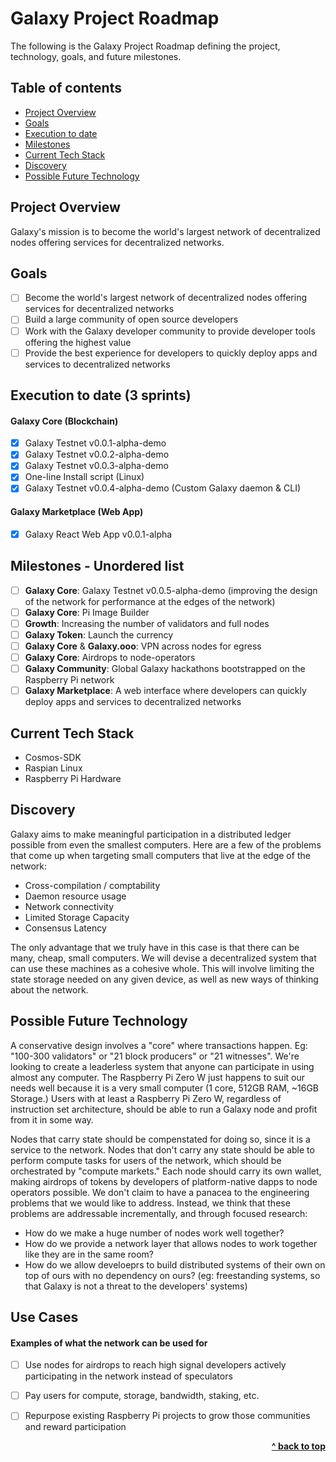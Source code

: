 # Galaxy Project Roadmap

The following is the Galaxy Project Roadmap defining the project, technology, goals, and future milestones.

## Table of contents

- [Project Overview](#project-overview)
- [Goals](#goals)
- [Execution to date](#execution-to-date-3-sprints)
- [Milestones](#milestones---unordered-list)
- [Current Tech Stack](#current-tech-stack)
- [Discovery](#discovery)
- [Possible Future Technology](#possible-future-technology)

## Project Overview

Galaxy's mission is to become the world's largest network of decentralized nodes offering services for decentralized networks.

## Goals

- [ ] Become the world's largest network of decentralized nodes offering services for decentralized networks
- [ ] Build a large community of open source developers
- [ ] Work with the Galaxy developer community to provide developer tools offering the highest value
- [ ] Provide the best experience for developers to quickly deploy apps and services to decentralized networks

## Execution to date (3 sprints)

#### Galaxy Core (Blockchain)
- [x] Galaxy Testnet v0.0.1-alpha-demo
- [x] Galaxy Testnet v0.0.2-alpha-demo
- [x] Galaxy Testnet v0.0.3-alpha-demo
- [x] One-line Install script (Linux)
- [x] Galaxy Testnet v0.0.4-alpha-demo (Custom Galaxy daemon & CLI)

#### Galaxy Marketplace (Web App)
- [x] Galaxy React Web App v0.0.1-alpha

## Milestones - Unordered list

- [ ] **Galaxy Core**: Galaxy Testnet v0.0.5-alpha-demo (improving the design of the network for performance at the edges of the network)
- [ ] **Galaxy Core**: Pi Image Builder
- [ ] **Growth**: Increasing the number of validators and full nodes
- [ ] **Galaxy Token**: Launch the currency
- [ ] **Galaxy Core** & **Galaxy.ooo**: VPN across nodes for egress
- [ ] **Galaxy Core**: Airdrops to node-operators
- [ ] **Galaxy Community**: Global Galaxy hackathons bootstrapped on the Raspberry Pi network
- [ ] **Galaxy Marketplace**: A web interface where developers can quickly deploy apps and services to decentralized networks

## Current Tech Stack
* Cosmos-SDK
* Raspian Linux
* Raspberry Pi Hardware

## Discovery
Galaxy aims to make meaningful participation in a distributed ledger possible from even the smallest computers.  Here are a few of the problems that come up when targeting small computers that live at the edge of the network:

* Cross-compilation / comptability
* Daemon resource usage
* Network connectivity
* Limited Storage Capacity
* Consensus Latency

The only advantage that we truly have in this case is that there can be many, cheap, small computers.  We will  devise a decentralized system that can use these machines as a cohesive whole.  This will involve limiting the state storage needed on any given device, as well as new ways of thinking about the network.

## Possible Future Technology
A conservative design involves a "core" where transactions happen.  Eg:  "100-300 validators" or "21 block producers" or "21 witnesses".  We're looking to create a leaderless system that anyone can participate in using almost any computer.  The Raspberry Pi Zero W just happens to suit our needs well because it is a very small computer (1 core, 512GB RAM, ~16GB Storage.)  Users with at least a Raspberry Pi Zero W, regardless of instruction set architecture, should be able to run a Galaxy node and profit from it in some way.

Nodes that carry state should be compenstated for doing so, since it is a service to the network.  Nodes that don't carry any state should be able to perform compute tasks for users of the network, which should be orchestrated by "compute markets."  Each node should carry its own wallet, making airdrops of tokens by developers of platform-native dapps to node operators possible.  We don't claim to have a panacea to the engineering problems that we would like to address.  Instead, we think that these problems are addressable incrementally, and through focused research:

* How do we make a huge number of nodes work well together?
* How do we provide a network layer that allows nodes to work together like they are in the same room?
* How do we allow develoeprs to build distributed systems of their own on top of ours with no dependency on ours?  (eg: freestanding systems, so that Galaxy is not a threat to the developers' systems)


## Use Cases

#### Examples of what the network can be used for

- [ ] Use nodes for airdrops to reach high signal developers actively participating in the network instead of speculators
- [ ] Pay users for compute, storage, bandwidth, staking, etc.
- [ ] Repurpose existing Raspberry Pi projects to grow those communities and reward participation


<div align="right">
    <b><a href="#galaxy-project-roadmap">^ back to top</a></b>
</div>
